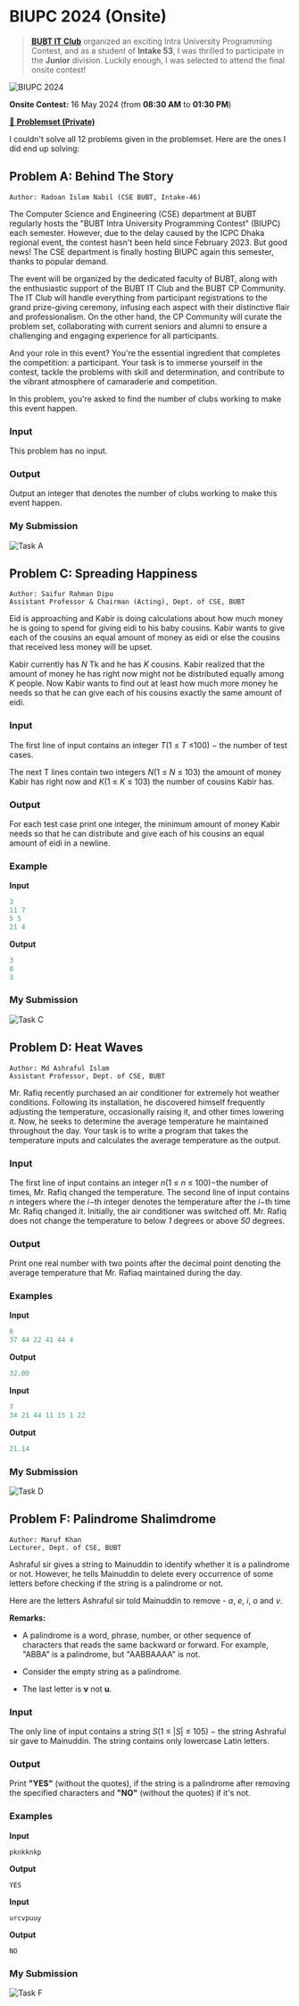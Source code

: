 # BIUPC 2024 (Onsite)

> [**BUBT IT Club**][1] organized an exciting Intra University Programming Contest, and as a student of **Intake 53**, I was thrilled to participate in the **Junior** division. Luckily enough, I was selected to attend the final onsite contest!

![BIUPC 2024](poster.jpg)

**Onsite Contest:** 16 May 2024 (from **08:30 AM** to **01:30 PM**)

[📌 **Problemset (Private)**][2]

[1]: https://www.facebook.com/BITCofficial
[2]: https://codeforces.com/gym/524390

I couldn't solve all 12 problems given in the problemset. Here are the ones I did end up solving:

## Problem A: Behind The Story

```
Author: Radoan Islam Nabil (CSE BUBT, Intake-46)
```

The Computer Science and Engineering (CSE) department at BUBT regularly hosts the "BUBT Intra University Programming Contest" (BIUPC) each semester. However, due to the delay caused by the ICPC Dhaka regional event, the contest hasn't been held since February 2023. But good news! The CSE department is finally hosting BIUPC again this semester, thanks to popular demand.

The event will be organized by the dedicated faculty of BUBT, along with the enthusiastic support of the BUBT IT Club and the BUBT CP Community. The IT Club will handle everything from participant registrations to the grand prize-giving ceremony, infusing each aspect with their distinctive flair and professionalism. On the other hand, the CP Community will curate the problem set, collaborating with current seniors and alumni to ensure a challenging and engaging experience for all participants.

And your role in this event? You're the essential ingredient that completes the competition: a participant. Your task is to immerse yourself in the contest, tackle the problems with skill and determination, and contribute to the vibrant atmosphere of camaraderie and competition.

In this problem, you're asked to find the number of clubs working to make this event happen.

### Input

This problem has no input.

### Output

Output an integer that denotes the number of clubs working to make this event happen.

### My Submission

![Task A](./preview-A.png)

## Problem C: Spreading Happiness

```
Author: Saifur Rahman Dipu
Assistant Professor & Chairman (Acting), Dept. of CSE, BUBT
```

Eid is approaching and Kabir is doing calculations about how much money he is going to spend for giving eidi to his baby cousins. Kabir wants to give each of the cousins an equal amount of money as eidi or else the cousins that received less money will be upset.

Kabir currently has _N_ Tk and he has _K_ cousins. Kabir realized that the amount of money he has right now might not be distributed equally among _K_ people. Now Kabir wants to find out at least how much more money he needs so that he can give each of his cousins exactly the same amount of eidi.

### Input

The first line of input contains an integer _T_(1 ≤ _T_ ≤100) − the number of test cases.

The next T lines contain two integers _N_(1 ≤ _N_ ≤ 103) the amount of money Kabir has right now and _K_(1 ≤ _K_ ≤ 103) the number of cousins Kabir has.

### Output

For each test case print one integer, the minimum amount of money Kabir needs so that he can distribute and give each of his cousins an equal amount of eidi in a newline.

### Example

**Input**

```c
3
11 7
5 5
21 4
```

**Output**

```c
3
0
3
```

### My Submission

![Task C](./preview-C.png)

## Problem D: Heat Waves

```
Author: Md Ashraful Islam
Assistant Professor, Dept. of CSE, BUBT
```

Mr. Rafiq recently purchased an air conditioner for extremely hot weather conditions. Following its installation, he discovered himself frequently adjusting the temperature, occasionally raising it, and other times lowering it. Now, he seeks to determine the average temperature he maintained throughout the day. Your task is to write a program that takes the temperature inputs and calculates the average temperature as the output.

### Input

The first line of input contains an integer _n_(1 ≤ _n_ ≤ 100)−the number of times, Mr. Rafiq changed the temperature. The second line of input contains _n_ integers where the *i*−th integer denotes the temperature after the *i*−th time Mr. Rafiq changed it. Initially, the air conditioner was switched off. Mr. Rafiq does not change the temperature to below _1_ degrees or above _50_ degrees.

### Output

Print one real number with two points after the decimal point denoting the average temperature that Mr. Rafiaq maintained during the day.

### Examples

**Input**

```c
6
37 44 22 41 44 4
```

**Output**

```c
32.00
```

**Input**

```c
7
34 21 44 11 15 1 22
```

**Output**

```c
21.14
```

### My Submission

![Task D](./preview-D.png)

## Problem F: Palindrome Shalimdrome

```
Author: Maruf Khan
Lecturer, Dept. of CSE, BUBT
```

Ashraful sir gives a string to Mainuddin to identify whether it is a palindrome or not. However, he tells Mainuddin to delete every occurrence of some letters before checking if the string is a palindrome or not.

Here are the letters Ashraful sir told Mainuddin to remove - _a_, _e_, _i_, _o_ and _v_.

**Remarks:**

-   A palindrome is a word, phrase, number, or other sequence of characters that reads the same backward or forward. For example, "ABBA" is a palindrome, but "AABBAAAA" is not.

-   Consider the empty string as a palindrome.

-   The last letter is **v** not **u**.

### Input

The only line of input contains a string _S_(1 ≤ |_S_| ≤ 105) − the string Ashraful sir gave to Mainuddin. The string contains only lowercase Latin letters.

### Output

Print **"YES"** (without the quotes), if the string is a palindrome after removing the specified characters and **"NO"** (without the quotes) if it's not.

### Examples

**Input**

```
pknkknkp
```

**Output**

```
YES
```

**Input**

```
urcvpuuy
```

**Output**

```
NO
```

### My Submission

![Task F](./preview-F.png)
